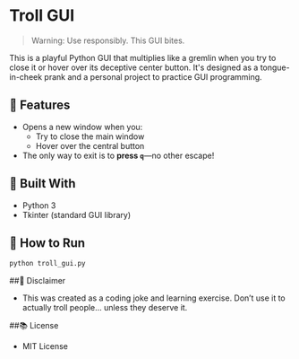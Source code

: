 # Troll GUI

> Warning: Use responsibly. This GUI bites.

This is a playful Python GUI that multiplies like a gremlin when you try to close it or hover over its deceptive center button. It's designed as a tongue-in-cheek prank and a personal project to practice GUI programming.

## 🚀 Features

- Opens a new window when you:
  - Try to close the main window
  - Hover over the central button
- The only way to exit is to **press `q`**—no other escape!

## 🧪 Built With

- Python 3
- Tkinter (standard GUI library)

## 🎯 How to Run

```bash
python troll_gui.py
```

##🙈 Disclaimer
- This was created as a coding joke and learning exercise. Don’t use it to actually troll people… unless they deserve it.
  
##📚 License
- MIT License
